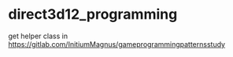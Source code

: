 # direct3d12_programming

get helper class in
https://gitlab.com/InitiumMagnus/gameprogrammingpatternsstudy